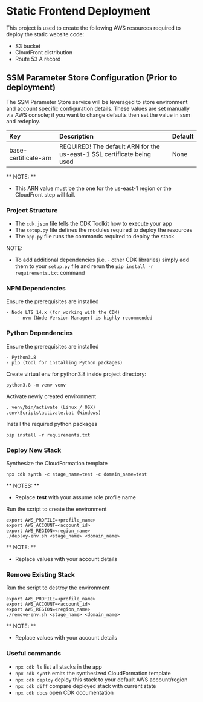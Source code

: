 # Static Frontend Deployment

This project is used to create the following AWS resources required to deploy
the static website code:

- S3 bucket
- CloudFront distribution
- Route 53 A record

## SSM Parameter Store Configuration (Prior to deployment)

The SSM Parameter Store service will be leveraged to store environment and
account specific configuration details. These values are set manually via AWS
console; if you want to change defaults then set the value in ssm and redeploy.

| Key                  | Description                                                            | Default |
| :------------------- | :--------------------------------------------------------------------- | :------ |
| base-certificate-arn | REQUIRED! The default ARN for the us-east-1 SSL certificate being used | None    |

** NOTE: **

- This ARN value must be the one for the us-east-1 region or the CloudFront step
  will fail.

### Project Structure

- The `cdk.json` file tells the CDK Toolkit how to execute your app
- The `setup.py` file defines the modules required to deploy the resources
- The `app.py` file runs the commands required to deploy the stack

NOTE:

- To add additional dependencies (i.e. - other CDK libraries) simply add them to
  your `setup.py` file and rerun the `pip install -r requirements.txt` command

### NPM Dependencies

Ensure the prerequisites are installed

```
- Node LTS 14.x (for working with the CDK)
    - nvm (Node Version Manager) is highly recommended
```

### Python Dependencies

Ensure the prerequisites are installed

```
- Python3.8
- pip (tool for installing Python packages)
```

Create virtual env for python3.8 inside project directory:

```
python3.8 -m venv venv
```

Activate newly created environment

```
. venv/bin/activate (Linux / OSX)
.env\Scripts\activate.bat (Windows)
```

Install the required python packages

```
pip install -r requirements.txt
```

### Deploy New Stack

Synthesize the CloudFormation template

```
npx cdk synth -c stage_name=test -c domain_name=test
```

** NOTES: **

- Replace **test** with your assume role profile name

Run the script to create the environment

```
export AWS_PROFILE=<profile_name>
export AWS_ACCOUNT=<account_id>
export AWS_REGION=<region_name>
./deploy-env.sh <stage_name> <domain_name>
```

** NOTE: **
- Replace values with your account details

### Remove Existing Stack ###

Run the script to destroy the environment

```
export AWS_PROFILE=<profile_name>
export AWS_ACCOUNT=<account_id>
export AWS_REGION=<region_name>
./remove-env.sh <stage_name> <domain_name>
```

** NOTE: **
- Replace values with your account details

### Useful commands ###

- `npx cdk ls` list all stacks in the app
- `npx cdk synth` emits the synthesized CloudFormation template
- `npx cdk deploy` deploy this stack to your default AWS account/region
- `npx cdk diff` compare deployed stack with current state
- `npx cdk docs` open CDK documentation
